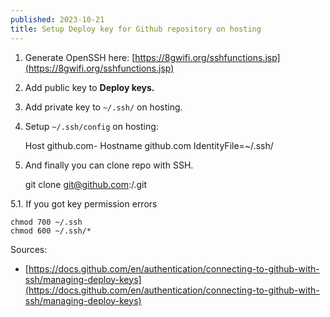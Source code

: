```yaml
---
published: 2023-10-21
title: Setup Deploy key for Github repository on hosting
---
```

1.  Generate OpenSSH here: [https://8gwifi.org/sshfunctions.jsp](https://8gwifi.org/sshfunctions.jsp)
    
2.  Add public key to **Deploy keys.**
    
3.  Add private key to `~/.ssh/` on hosting.
    
4.  Setup `~/.ssh/config` on hosting:
    

    Host github.com-<repo>
        Hostname github.com
        IdentityFile=~/.ssh/<private-key>

5.  And finally you can clone repo with SSH.
    

    git clone git@github.com<repo>:<username>/<repo>.git

5.1. If you got key permission errors

    chmod 700 ~/.ssh
    chmod 600 ~/.ssh/*
    

Sources:

*   [https://docs.github.com/en/authentication/connecting-to-github-with-ssh/managing-deploy-keys](https://docs.github.com/en/authentication/connecting-to-github-with-ssh/managing-deploy-keys)